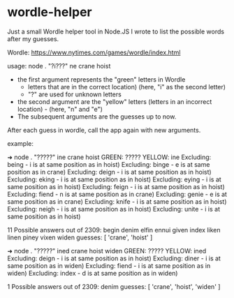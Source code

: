 # wordle-helper

Just a small Wordle helper tool in Node.JS I wrote to list the possible words after my guesses.

Wordle:
https://www.nytimes.com/games/wordle/index.html


usage:  node . "?i???" ne crane hoist
- the first argument represents the "green" letters in Wordle 
    - letters that are in the correct location) (here, "i" as the second letter)
    - "?" are used for unknown letters
- the second argument are the "yellow" letters (letters in an incorrect location) - (here, "n" and "e")
- The subsequent arguments are the guesses up to now.

After each guess in wordle, call the app again with new arguments.

example:


➜ node . "?????" ine crane hoist
GREEN: ????? YELLOW: ine
Excluding: being - i is at same position as in hoist)
Excluding: binge - e is at same position as in crane)
Excluding: deign - i is at same position as in hoist)
Excluding: eking - i is at same position as in hoist)
Excluding: eying - i is at same position as in hoist)
Excluding: feign - i is at same position as in hoist)
Excluding: fiend - n is at same position as in crane)
Excluding: genie - e is at same position as in crane)
Excluding: knife - i is at same position as in hoist)
Excluding: neigh - i is at same position as in hoist)
Excluding: unite - i is at same position as in hoist)

11 Possible answers out of 2309:
begin   denim   elfin   ennui   given   index   liken   linen   piney vixen    widen
guesses: [ 'crane', 'hoist' ]

➜ node . "?????" ined crane hoist widen
GREEN: ????? YELLOW: ined
Excluding: deign - i is at same position as in hoist)
Excluding: diner - i is at same position as in widen)
Excluding: fiend - i is at same position as in widen)
Excluding: index - d is at same position as in widen)

1 Possible answers out of 2309:
denim
guesses: [ 'crane', 'hoist', 'widen' ]
